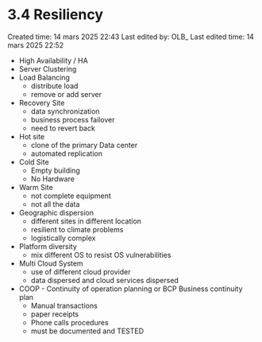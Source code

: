 # 3.4 Resiliency

Created time: 14 mars 2025 22:43
Last edited by: OLB_
Last edited time: 14 mars 2025 22:52

- High Availability / HA
- Server Clustering
- Load Balancing
    - distribute load
    - remove or add server
- Recovery Site
    - data synchronization
    - business process failover
    - need to revert back
- Hot site
    - clone of the primary Data center
    - automated replication
- Cold Site
    - Empty building
    - No Hardware
- Warm Site
    - not complete equipment
    - not all the data
- Geographic dispersion
    - different sites in different location
    - resilient to climate problems
    - logistically complex
- Platform diversity
    - mix different OS to resist OS vulnerabilities
- Multi Cloud System
    - use of different cloud provider
    - data dispersed and cloud services dispersed
- COOP - Continuity of operation planning or BCP Business continuity plan
    - Manual transactions
    - paper receipts
    - Phone calls procedures
    - must be documented and TESTED